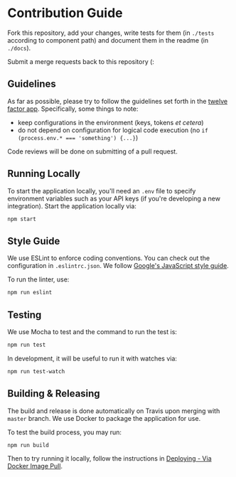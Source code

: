 # Contribution Guide

Fork this repository, add your changes, write tests for them (in `./tests` according to component path) and document them in the readme (in `./docs`).

Submit a merge requests back to this repository (:

## Guidelines
As far as possible, please try to follow the guidelines set forth in the [twelve factor app](https://12factor.net/). Specifically, some things to note:

- keep configurations in the environment (keys, tokens *et cetera*)
- do not depend on configuration for logical code execution (no `if (process.env.* === 'something') {...}`)

Code reviews will be done on submitting of a pull request.

## Running Locally
To start the application locally, you'll need an `.env` file to specify environment variables such as your API keys (if you're developing a new integration). Start the application locally via:

```bash
npm start
```

## Style Guide
We use ESLint to enforce coding conventions. You can check out the configuration in `.eslintrc.json`. We follow [Google's JavaScript style guide](https://google.github.io/styleguide/javascriptguide.xml).

To run the linter, use:

```bash
npm run eslint
```

## Testing
We use Mocha to test and the command to run the test is:

```bash
npm run test
```

In development, it will be useful to run it with watches via:

```bash
npm run test-watch
```

## Building & Releasing
The build and release is done automatically on Travis upon merging with `master` branch. We use Docker to package the application for use.

To test the build process, you may run:

```bash
npm run build
```

Then to try running it locally, follow the instructions in [Deploying - Via Docker Image Pull](./deploying.md#via-docker-image-pull).

